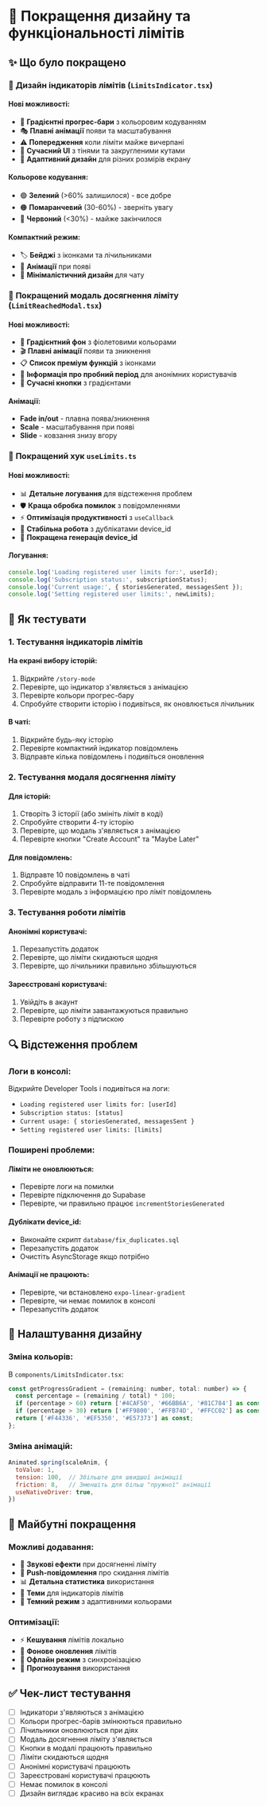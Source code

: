 # 🎨 Покращення дизайну та функціональності лімітів

## ✨ Що було покращено

### 🎯 **Дизайн індикаторів лімітів (`LimitsIndicator.tsx`)**

#### **Нові можливості:**
- 🌈 **Градієнтні прогрес-бари** з кольоровим кодуванням
- 🎭 **Плавні анімації** появи та масштабування
- ⚠️ **Попередження** коли ліміти майже вичерпані
- 🎨 **Сучасний UI** з тінями та закругленими кутами
- 📱 **Адаптивний дизайн** для різних розмірів екрану

#### **Кольорове кодування:**
- 🟢 **Зелений** (>60% залишилося) - все добре
- 🟠 **Помаранчевий** (30-60%) - зверніть увагу
- 🔴 **Червоний** (<30%) - майже закінчилося

#### **Компактний режим:**
- 🏷️ **Бейджі** з іконками та лічильниками
- 💫 **Анімації** при появі
- 🎯 **Мінімалістичний дизайн** для чату

### 🚀 **Покращений модаль досягнення ліміту (`LimitReachedModal.tsx`)**

#### **Нові можливості:**
- 🌈 **Градієнтний фон** з фіолетовими кольорами
- 🎬 **Плавні анімації** появи та зникнення
- 📋 **Список преміум функцій** з іконками
- 🎁 **Інформація про пробний період** для анонімних користувачів
- 🎨 **Сучасні кнопки** з градієнтами

#### **Анімації:**
- **Fade in/out** - плавна поява/зникнення
- **Scale** - масштабування при появі
- **Slide** - ковзання знизу вгору

### 🔧 **Покращений хук `useLimits.ts`**

#### **Нові можливості:**
- 📊 **Детальне логування** для відстеження проблем
- 🛡️ **Краща обробка помилок** з повідомленнями
- ⚡ **Оптимізація продуктивності** з `useCallback`
- 🔄 **Стабільна робота** з дублікатами device_id
- 📱 **Покращена генерація device_id**

#### **Логування:**
```javascript
console.log('Loading registered user limits for:', userId);
console.log('Subscription status:', subscriptionStatus);
console.log('Current usage:', { storiesGenerated, messagesSent });
console.log('Setting registered user limits:', newLimits);
```

## 🎯 **Як тестувати**

### 1. **Тестування індикаторів лімітів**

#### **На екрані вибору історій:**
1. Відкрийте `/story-mode`
2. Перевірте, що індикатор з'являється з анімацією
3. Перевірте кольори прогрес-бару
4. Спробуйте створити історію і подивіться, як оновлюється лічильник

#### **В чаті:**
1. Відкрийте будь-яку історію
2. Перевірте компактний індикатор повідомлень
3. Відправте кілька повідомлень і подивіться оновлення

### 2. **Тестування модаля досягнення ліміту**

#### **Для історій:**
1. Створіть 3 історії (або змініть ліміт в коді)
2. Спробуйте створити 4-ту історію
3. Перевірте, що модаль з'являється з анімацією
4. Перевірте кнопки "Create Account" та "Maybe Later"

#### **Для повідомлень:**
1. Відправте 10 повідомлень в чаті
2. Спробуйте відправити 11-те повідомлення
3. Перевірте модаль з інформацією про ліміт повідомлень

### 3. **Тестування роботи лімітів**

#### **Анонімні користувачі:**
1. Перезапустіть додаток
2. Перевірте, що ліміти скидаються щодня
3. Перевірте, що лічильники правильно збільшуються

#### **Зареєстровані користувачі:**
1. Увійдіть в акаунт
2. Перевірте, що ліміти завантажуються правильно
3. Перевірте роботу з підпискою

## 🔍 **Відстеження проблем**

### **Логи в консолі:**
Відкрийте Developer Tools і подивіться на логи:
- `Loading registered user limits for: [userId]`
- `Subscription status: [status]`
- `Current usage: { storiesGenerated, messagesSent }`
- `Setting registered user limits: [limits]`

### **Поширені проблеми:**

#### **Ліміти не оновлюються:**
- Перевірте логи на помилки
- Перевірте підключення до Supabase
- Перевірте, чи правильно працює `incrementStoriesGenerated`

#### **Дублікати device_id:**
- Виконайте скрипт `database/fix_duplicates.sql`
- Перезапустіть додаток
- Очистіть AsyncStorage якщо потрібно

#### **Анімації не працюють:**
- Перевірте, чи встановлено `expo-linear-gradient`
- Перевірте, чи немає помилок в консолі
- Перезапустіть додаток

## 🎨 **Налаштування дизайну**

### **Зміна кольорів:**
В `components/LimitsIndicator.tsx`:
```javascript
const getProgressGradient = (remaining: number, total: number) => {
  const percentage = (remaining / total) * 100;
  if (percentage > 60) return ['#4CAF50', '#66BB6A', '#81C784'] as const;
  if (percentage > 30) return ['#FF9800', '#FFB74D', '#FFCC02'] as const;
  return ['#F44336', '#EF5350', '#E57373'] as const;
};
```

### **Зміна анімацій:**
```javascript
Animated.spring(scaleAnim, {
  toValue: 1,
  tension: 100,  // Збільште для швидшої анімації
  friction: 8,   // Зменшіть для більш "пружної" анімації
  useNativeDriver: true,
})
```

## 🚀 **Майбутні покращення**

### **Можливі додавання:**
- 🎵 **Звукові ефекти** при досягненні ліміту
- 🔔 **Push-повідомлення** про скидання лімітів
- 📊 **Детальна статистика** використання
- 🎨 **Теми** для індикаторів лімітів
- 🌙 **Темний режим** з адаптивними кольорами

### **Оптимізації:**
- ⚡ **Кешування** лімітів локально
- 🔄 **Фонове оновлення** лімітів
- 📱 **Офлайн режим** з синхронізацією
- 🎯 **Прогнозування** використання

## ✅ **Чек-лист тестування**

- [ ] Індикатори з'являються з анімацією
- [ ] Кольори прогрес-барів змінюються правильно
- [ ] Лічильники оновлюються при діях
- [ ] Модаль досягнення ліміту з'являється
- [ ] Кнопки в модалі працюють правильно
- [ ] Ліміти скидаються щодня
- [ ] Анонімні користувачі працюють
- [ ] Зареєстровані користувачі працюють
- [ ] Немає помилок в консолі
- [ ] Дизайн виглядає красиво на всіх екранах 